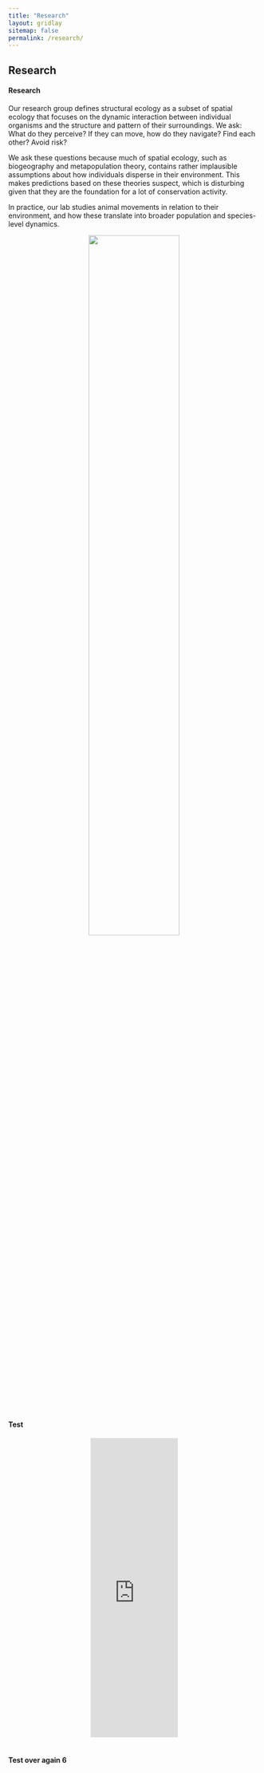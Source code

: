 ```yaml
---
title: "Research"
layout: gridlay
sitemap: false
permalink: /research/
---
```


<style>
img{
  border-radius: 10px;
}
.col-md-3 {
  margin-top:10px;
  margin-bottom:10px;
  padding:0px;
  display:block;
  overflow:hidden;
  text-align:center;
  display: table-cell;
  background: white;
  border-radius: 20px;
  height: auto;
}
iframe {
  margin:0;
  padding:0;
  width: 175px;
  display: inline;
  vertical-align: middle;
}
</style>

## Research

<div class="jumbotron">
<div class="col-md-12 col-sm-12">
<h4>Research</h4>

Our research group defines structural ecology as a subset of spatial ecology that focuses on the dynamic interaction between individual organisms and the structure and pattern of their surroundings. We ask: What do they perceive? If they can move, how do they navigate? Find each other? Avoid risk?

We ask these questions because much of spatial ecology, such as biogeography and metapopulation theory, contains rather implausible assumptions about how individuals disperse in their environment. This makes predictions based on these theories suspect, which is disturbing given that they are the foundation for a lot of conservation activity.

In practice, our lab studies animal movements in relation to their environment, and how these translate into broader population and species-level dynamics.

<div class="container">
<div class="row">
<center>
<img src="{{ site.url }}{{ site.baseurl }}/images/wordcloud.png" width="60%"/>
</center>
</div>
</div>
<br/>

<h4>Test</h4>
<center>
<iframe src="https://www.wolframcloud.com/obj/5d15f96c-9a52-4ee1-86f6-eef01df86683" height="600px" width="100%" style="border:none;"></iframe>
</center>
<br/>

<h4>Test over again 6</h4>

</div>
</div>
